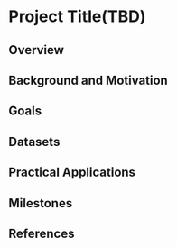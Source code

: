 # Project Title(TBD)

## Overview

## Background and Motivation

## Goals

## Datasets

## Practical Applications

## Milestones

## References